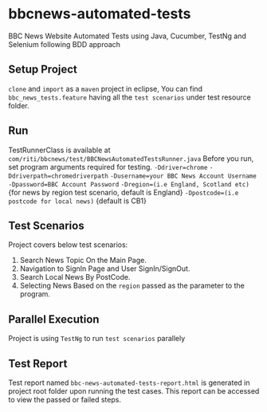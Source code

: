 # bbcnews-automated-tests
BBC News Website Automated Tests using Java, Cucumber, TestNg and Selenium following BDD approach

## Setup Project
`clone` and `import` as a `maven` project in eclipse, You can find `bbc_news_tests.feature` having all the `test scenarios` under test resource folder.

## Run
TestRunnerClass is available at `com/riti/bbcnews/test/BBCNewsAutomatedTestsRunner.java`
Before you run, set program arguments required for testing.
`-Ddriver=chrome`
`-Ddriverpath=chromedriverpath`
`-Dusername=your BBC News Account Username`
`-Dpassword=BBC Account Password`
`-Dregion=(i.e England, Scotland etc)` {for news by region test scenario, default is England}
`-Dpostcode=(i.e postcode for local news)` {default is CB1}

## Test Scenarios
Project covers below test scenarios:
1. Search News Topic On the Main Page.
2. Navigation to SignIn Page and User SignIn/SignOut.
3. Search Local News By PostCode.
4. Selecting News Based on the `region` passed as the parameter to the program.

## Parallel Execution
Project is using `TestNg` to run `test scenarios` parallely

## Test Report
Test report named `bbc-news-automated-tests-report.html` is generated in project root folder upon running the test cases. This report can be accessed to view the passed or failed steps.
